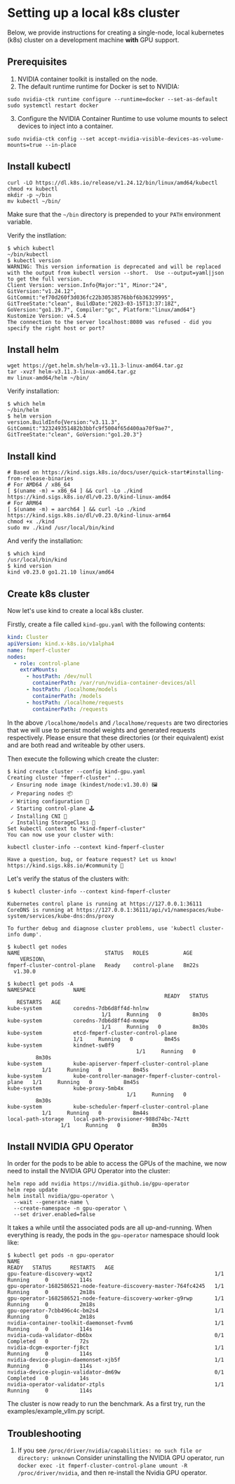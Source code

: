 # Setting up a local k8s cluster

Below, we provide instructions for creating a single-node, local kubernetes (k8s) cluster on a development machine **with** GPU support.

## Prerequisites
1. NVIDIA container toolkit is installed on the node.
2. The default runtime runtime for Docker is set to NVIDIA:
```
sudo nvidia-ctk runtime configure --runtime=docker --set-as-default
sudo systemctl restart docker
```
3. Configure the NVIDIA Container Runtime to use volume mounts to select devices to inject into a container.
```
sudo nvidia-ctk config --set accept-nvidia-visible-devices-as-volume-mounts=true --in-place
```

## Install kubectl

```shell
curl -LO https://dl.k8s.io/release/v1.24.12/bin/linux/amd64/kubectl
chmod +x kubectl
mkdir -p ~/bin
mv kubectl ~/bin/
```

Make sure that the `~/bin` directory is prepended to your `PATH` environment variable.

Verify the instllation:
```shell
$ which kubectl
~/bin/kubectl
$ kubectl version
WARNING: This version information is deprecated and will be replaced with the output from kubectl version --short.  Use --output=yaml|json to get the full version.
Client Version: version.Info{Major:"1", Minor:"24", GitVersion:"v1.24.12", GitCommit:"ef70d260f3d036fc22b30538576bbf6b36329995", GitTreeState:"clean", BuildDate:"2023-03-15T13:37:18Z", GoVersion:"go1.19.7", Compiler:"gc", Platform:"linux/amd64"}
Kustomize Version: v4.5.4
The connection to the server localhost:8080 was refused - did you specify the right host or port?
```

## Install helm

```shell
wget https://get.helm.sh/helm-v3.11.3-linux-amd64.tar.gz
tar -xvzf helm-v3.11.3-linux-amd64.tar.gz
mv linux-amd64/helm ~/bin/
```

Verify installation:
```shell
$ which helm
~/bin/helm
$ helm version
version.BuildInfo{Version:"v3.11.3", GitCommit:"323249351482b3bbfc9f5004f65d400aa70f9ae7", GitTreeState:"clean", GoVersion:"go1.20.3"}
```

## Install kind

```shell
# Based on https://kind.sigs.k8s.io/docs/user/quick-start#installing-from-release-binaries
# For AMD64 / x86_64
[ $(uname -m) = x86_64 ] && curl -Lo ./kind https://kind.sigs.k8s.io/dl/v0.23.0/kind-linux-amd64
# For ARM64
[ $(uname -m) = aarch64 ] && curl -Lo ./kind https://kind.sigs.k8s.io/dl/v0.23.0/kind-linux-arm64
chmod +x ./kind
sudo mv ./kind /usr/local/bin/kind
```

And verify the installation:
```shell
$ which kind
/usr/local/bin/kind
$ kind version
kind v0.23.0 go1.21.10 linux/amd64
```

## Create k8s cluster

Now let's use kind to create a local k8s cluster.

Firstly, create a file called `kind-gpu.yaml` with the following contents:
```yaml
kind: Cluster
apiVersion: kind.x-k8s.io/v1alpha4
name: fmperf-cluster
nodes:
  - role: control-plane
    extraMounts:
      - hostPath: /dev/null
        containerPath: /var/run/nvidia-container-devices/all
      - hostPath: /localhome/models
        containerPath: /models
      - hostPath: /localhome/requests
        containerPath: /requests
```
In the above `/localhome/models` and `/localhome/requests` are two directories that we will use to persist model weights and generated requests respectively.
Please ensure that these directories (or their equivalent) exist and are both read and writeable by other users.

Then execute the following which create the cluster:
```shell
$ kind create cluster --config kind-gpu.yaml
Creating cluster "fmperf-cluster" ...
 ✓ Ensuring node image (kindest/node:v1.30.0) 🖼
 ✓ Preparing nodes 📦
 ✓ Writing configuration 📜
 ✓ Starting control-plane 🕹️
 ✓ Installing CNI 🔌
 ✓ Installing StorageClass 💾
Set kubectl context to "kind-fmperf-cluster"
You can now use your cluster with:

kubectl cluster-info --context kind-fmperf-cluster

Have a question, bug, or feature request? Let us know! https://kind.sigs.k8s.io/#community 🙂
```

Let's verify the status of the clusters with:
```shell
$ kubectl cluster-info --context kind-fmperf-cluster

Kubernetes control plane is running at https://127.0.0.1:36111
CoreDNS is running at https://127.0.0.1:36111/api/v1/namespaces/kube-system/services/kube-dns:dns/proxy

To further debug and diagnose cluster problems, use 'kubectl cluster-info dump'.
```
```shell
$ kubectl get nodes
NAME                           STATUS   ROLES           AGE     VERSION\
fmperf-cluster-control-plane   Ready    control-plane   8m22s   v1.30.0
```
```shell
$ kubectl get pods -A
NAMESPACE            NAME                                                   READY   STATUS    RESTARTS   AGE
kube-system          coredns-7db6d8ff4d-hnlnw                               1/1     Running   0          8m30s
kube-system          coredns-7db6d8ff4d-mxmpw                               1/1     Running   0          8m30s
kube-system          etcd-fmperf-cluster-control-plane                      1/1     Running   0          8m45s
kube-system          kindnet-sw8f9                                          1/1     Running   0          8m30s
kube-system          kube-apiserver-fmperf-cluster-control-plane            1/1     Running   0          8m45s
kube-system          kube-controller-manager-fmperf-cluster-control-plane   1/1     Running   0          8m45s
kube-system          kube-proxy-5mb4x                                       1/1     Running   0          8m30s
kube-system          kube-scheduler-fmperf-cluster-control-plane            1/1     Running   0          8m44s
local-path-storage   local-path-provisioner-988d74bc-74ztt                  1/1     Running   0          8m30s
```

## Install NVIDIA GPU Operator

In order for the pods to be able to access the GPUs of the machine, we now need to install the NVIDIA GPU Operator into the cluster:

```shell
helm repo add nvidia https://nvidia.github.io/gpu-operator
helm repo update
helm install nvidia/gpu-operator \
  --wait --generate-name \
  --create-namespace -n gpu-operator \
  --set driver.enabled=false
```

It takes a while until the associated pods are all up-and-running.
When everything is ready, the pods in the `gpu-operator` namespace should look like:
```shell
$ kubectl get pods -n gpu-operator
NAME                                                              READY   STATUS      RESTARTS   AGE
gpu-feature-discovery-wqxt2                                       1/1     Running     0          114s
gpu-operator-1682586521-node-feature-discovery-master-764fc4245   1/1     Running     0          2m18s
gpu-operator-1682586521-node-feature-discovery-worker-g9rwp       1/1     Running     0          2m18s
gpu-operator-7cbb496c4c-bm2s4                                     1/1     Running     0          2m18s
nvidia-container-toolkit-daemonset-fvvm6                          1/1     Running     0          114s
nvidia-cuda-validator-db6bx                                       0/1     Completed   0          72s
nvidia-dcgm-exporter-fj8ct                                        1/1     Running     0          114s
nvidia-device-plugin-daemonset-xjb5f                              1/1     Running     0          114s
nvidia-device-plugin-validator-dm69w                              0/1     Completed   0          14s
nvidia-operator-validator-ztpls                                   1/1     Running     0          114s
```

The cluster is now ready to run the benchmark. As a first try, run the examples/example_vllm.py script.

## Troubleshooting
1. If you see `/proc/driver/nvidia/capabilities: no such file or directory: unknown`
Consider uninstalling the NVIDIA GPU operator, run `docker exec -it fmperf-cluster-control-plane umount -R /proc/driver/nvidia`, and then re-install the Nvidia GPU operator.
